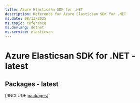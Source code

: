 ```yaml
---
title: Azure Elasticsan SDK for .NET
description: Reference for Azure Elasticsan SDK for .NET
ms.date: 08/13/2025
ms.topic: reference
ms.devlang: dotnet
ms.service: elasticsan
---
```

# Azure Elasticsan SDK for .NET - latest
## Packages - latest
[!INCLUDE [packages](elasticsan-index.md)]
